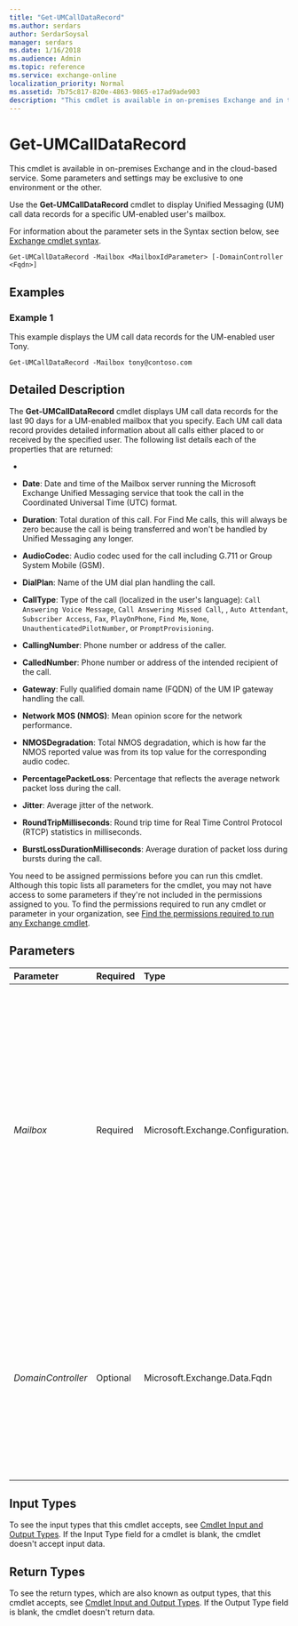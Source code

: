 ```yaml
---
title: "Get-UMCallDataRecord"
ms.author: serdars
author: SerdarSoysal
manager: serdars
ms.date: 1/16/2018
ms.audience: Admin
ms.topic: reference
ms.service: exchange-online
localization_priority: Normal
ms.assetid: 7b75c817-820e-4863-9865-e17ad9ade903
description: "This cmdlet is available in on-premises Exchange and in the cloud-based service. Some parameters and settings may be exclusive to one environment or the other."
---
```


# Get-UMCallDataRecord

This cmdlet is available in on-premises Exchange and in the cloud-based service. Some parameters and settings may be exclusive to one environment or the other. 
  
Use the **Get-UMCallDataRecord** cmdlet to display Unified Messaging (UM) call data records for a specific UM-enabled user's mailbox.
  
For information about the parameter sets in the Syntax section below, see [Exchange cmdlet syntax](https://technet.microsoft.com/library/bb123552.aspx). 
  
```
Get-UMCallDataRecord -Mailbox <MailboxIdParameter> [-DomainController <Fqdn>]

```

## Examples
<a name="Examples"> </a>

### Example 1

This example displays the UM call data records for the UM-enabled user Tony.
  
```
Get-UMCallDataRecord -Mailbox tony@contoso.com
```

## Detailed Description
<a name="DetailedDescription"> </a>

The **Get-UMCallDataRecord** cmdlet displays UM call data records for the last 90 days for a UM-enabled mailbox that you specify. Each UM call data record provides detailed information about all calls either placed to or received by the specified user. The following list details each of the properties that are returned:
  
- 
    
- **Date**: Date and time of the Mailbox server running the Microsoft Exchange Unified Messaging service that took the call in the Coordinated Universal Time (UTC) format.
    
- **Duration**: Total duration of this call. For Find Me calls, this will always be zero because the call is being transferred and won't be handled by Unified Messaging any longer.
    
- **AudioCodec**: Audio codec used for the call including G.711 or Group System Mobile (GSM).
    
- **DialPlan**: Name of the UM dial plan handling the call.
    
- **CallType**: Type of the call (localized in the user's language): `Call Answering Voice Message`,  `Call Answering Missed Call`, ,  `Auto Attendant`,  `Subscriber Access`,  `Fax`,  `PlayOnPhone`,  `Find Me`,  `None`,  `UnauthenticatedPilotNumber`, or  `PromptProvisioning`.
    
- **CallingNumber**: Phone number or address of the caller.
    
- **CalledNumber**: Phone number or address of the intended recipient of the call.
    
- **Gateway**: Fully qualified domain name (FQDN) of the UM IP gateway handling the call.
    
- **Network MOS (NMOS)**: Mean opinion score for the network performance.
    
- **NMOSDegradation**: Total NMOS degradation, which is how far the NMOS reported value was from its top value for the corresponding audio codec.
    
- **PercentagePacketLoss**: Percentage that reflects the average network packet loss during the call.
    
- **Jitter**: Average jitter of the network.
    
- **RoundTripMilliseconds**: Round trip time for Real Time Control Protocol (RTCP) statistics in milliseconds.
    
- **BurstLossDurationMilliseconds**: Average duration of packet loss during bursts during the call.
    
You need to be assigned permissions before you can run this cmdlet. Although this topic lists all parameters for the cmdlet, you may not have access to some parameters if they're not included in the permissions assigned to you. To find the permissions required to run any cmdlet or parameter in your organization, see [Find the permissions required to run any Exchange cmdlet](https://technet.microsoft.com/library/mt432940.aspx).
  
## Parameters
<a name="DetailedDescription"> </a>

|**Parameter**|**Required**|**Type**|**Description**|
|:-----|:-----|:-----|:-----|
| _Mailbox_ <br/> |Required  <br/> |Microsoft.Exchange.Configuration.Tasks.MailboxIdParameter  <br/> | The _Mailbox_ parameter specifies the UM-enabled mailbox that UM call data records are displayed for. You can use any value that uniquely identifies the mailbox. <br/>  For example: <br/>  Name <br/>  Display name <br/>  Alias <br/>  Distinguished name (DN) <br/>  Canonical DN <br/>  _\<domain name\>_\ _\<account name\>_ <br/>  Email address <br/>  GUID <br/> **LegacyExchangeDN** <br/> **SamAccountName** <br/>  User ID or user principal name (UPN) <br/> |
| _DomainController_ <br/> |Optional  <br/> |Microsoft.Exchange.Data.Fqdn  <br/> |This parameter is available only in on-premises Exchange.  <br/> The  _DomainController_ parameter specifies the domain controller that's used by this cmdlet to read data from or write data to Active Directory. You identify the domain controller by its fully qualified domain name (FQDN). For example, `dc01.contoso.com`.  <br/> |
   
## Input Types
<a name="InputTypes"> </a>

To see the input types that this cmdlet accepts, see [Cmdlet Input and Output Types](http://go.microsoft.com/fwlink/p/?linkId=616387). If the Input Type field for a cmdlet is blank, the cmdlet doesn't accept input data. 
  
## Return Types
<a name="ReturnTypes"> </a>

To see the return types, which are also known as output types, that this cmdlet accepts, see [Cmdlet Input and Output Types](http://go.microsoft.com/fwlink/p/?linkId=616387). If the Output Type field is blank, the cmdlet doesn't return data. 
  

